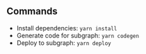 ## Commands

- Install dependencies: `yarn install`
- Generate code for subgraph: `yarn codegen`
- Deploy to subgraph: `yarn deploy`
